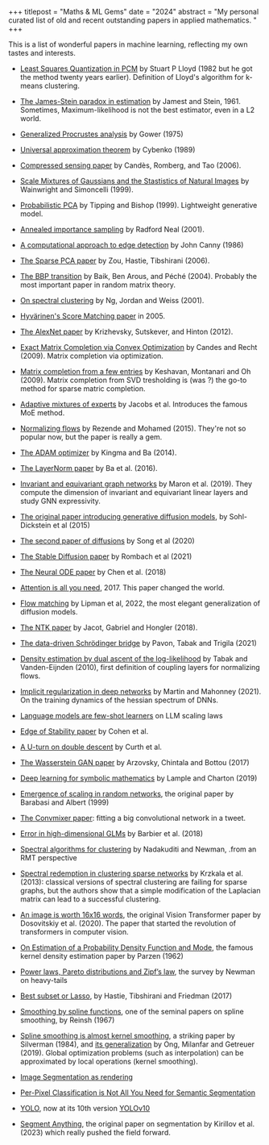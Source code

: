 +++
titlepost = "Maths & ML Gems"
date = "2024"
abstract = "My personal curated list of old and recent outstanding papers in applied mathematics. "
+++

This is a list of wonderful papers in machine learning, reflecting my own tastes and interests. 

- [Least Squares Quantization in PCM](http://mlsp.cs.cmu.edu/courses/fall2010/class14/lloyd.pdf) by Stuart P Lloyd (1982 but he got the method twenty years earlier). Definition of Lloyd's algorithm for k-means clustering. 
- [The James-Stein paradox in estimation](http://www.stat.yale.edu/~hz68/619/Stein-1961.pdf) by Jamest and Stein, 1961. Sometimes, Maximum-likelihood is not the best estimator, even in a L2 world. 
- [Generalized Procrustes analysis](https://link.springer.com/article/10.1007/BF02291478) by Gower (1975)
- [Universal approximation theorem](https://link.springer.com/article/10.1007/BF02551274) by Cybenko (1989)
- [Compressed sensing paper](https://arxiv.org/pdf/math/0409186.pdf) by Candès, Romberg, and Tao (2006).
- [Scale Mixtures of Gaussians and the Stastistics of Natural Images](https://proceedings.neurips.cc/paper_files/paper/1999/file/6a5dfac4be1502501489fc0f5a24b667-Paper.pdf) by Wainwright and Simoncelli (1999).
- [Probabilistic PCA](https://www.di.ens.fr/~fbach/courses/fall2010/Bishop_Tipping_1999_Probabilistic_PCA.pdf) by Tipping and Bishop (1999). Lightweight generative model. 
- [Annealed importance sampling](https://link.springer.com/content/pdf/10.1023/A:1008923215028.pdf) by Radford Neal (2001). 
- [A computational approach to edge detection](https://ieeexplore.ieee.org/document/4767851) by John Canny (1986)
- [The Sparse PCA paper](https://hastie.su.domains/Papers/spc_jcgs.pdf) by Zou, Hastie, Tibshirani (2006).
- [The BBP transition](https://arxiv.org/abs/math/0403022) by Baik, Ben Arous, and Péché (2004). Probably the most important paper in random matrix theory. 
- [On spectral clustering](https://proceedings.neurips.cc/paper/2001/file/801272ee79cfde7fa5960571fee36b9b-Paper.pdf) by Ng, Jordan and Weiss (2001).
- [Hyvärinen's Score Matching paper](https://www.jmlr.org/papers/volume6/hyvarinen05a/hyvarinen05a.pdf) in 2005. 
- [The AlexNet paper](https://proceedings.neurips.cc/paper/2012/file/c399862d3b9d6b76c8436e924a68c45b-Paper.pdf) by Krizhevsky, Sutskever, and Hinton (2012).
- [Exact Matrix Completion via Convex Optimization](https://dl.acm.org/doi/pdf/10.1145/2184319.2184343) by Candes and Recht (2009). Matrix completion via optimization.
- [Matrix completion from a few entries](https://arxiv.org/pdf/0901.3150.pdf) by Keshavan, Montanari and Oh (2009). Matrix completion from SVD tresholding is (was ?) the go-to method for sparse matric completion. 
- [Adaptive mixtures of experts](https://www.cs.toronto.edu/~hinton/absps/jjnh91.pdf) by Jacobs et al. Introduces the famous MoE method. 
- [Normalizing flows](https://proceedings.mlr.press/v37/rezende15.pdf) by Rezende and Mohamed (2015). They're not so popular now, but the paper is really a gem. 
- [The ADAM optimizer](https://arxiv.org/abs/1412.6980) by Kingma and Ba (2014).
- [The LayerNorm paper](https://arxiv.org/pdf/1607.06450) by Ba et al. (2016).
- [Invariant and equivariant graph networks](https://arxiv.org/pdf/1812.09902.pdf) by Maron et al. (2019). They compute the dimension of invariant and equivariant linear layers and study GNN expressivity. 
- [The original paper introducing generative diffusion models](https://arxiv.org/abs/1503.03585), by Sohl-Dickstein et al (2015)
- [The second paper of diffusions](https://arxiv.org/abs/2011.13456) by Song et al (2020)
- [The Stable Diffusion paper](https://openaccess.thecvf.com/content/CVPR2022/papers/Rombach_High-Resolution_Image_Synthesis_With_Latent_Diffusion_Models_CVPR_2022_paper.pdf) by Rombach et al (2021)
- [The Neural ODE paper](https://arxiv.org/abs/1806.07366) by Chen et al. (2018)
- [Attention is all you need](https://arxiv.org/abs/1706.03762), 2017. This paper changed the world.
- [Flow matching](https://arxiv.org/abs/2210.02747) by Lipman et al, 2022, the most elegant generalization of diffusion models. 
- [The NTK paper](https://arxiv.org/abs/1806.07572) by Jacot, Gabriel and Hongler (2018).
- [The data-driven Schrödinger bridge](https://onlinelibrary.wiley.com/doi/pdf/10.1002/cpa.21975) by Pavon, Tabak and Trigila (2021)
- [Density estimation by dual ascent of the log-likelihood](https://scholar.google.com/citations?view_op=view_citation&hl=en&user=0XfFckgAAAAJ&citation_for_view=0XfFckgAAAAJ:L8Ckcad2t8MC) by Tabak and Vanden-Eijnden (2010), first definition of coupling layers for normalizing flows. 
- [Implicit regularization in deep networks](https://www.jmlr.org/papers/volume22/20-410/20-410.pdf) by Martin and Mahonney (2021). On the training dynamics of the hessian spectrum of DNNs. 
- [Language models are few-shot learners](https://proceedings.neurips.cc/paper_files/paper/2020/file/1457c0d6bfcb4967418bfb8ac142f64a-Paper.pdf) on LLM scaling laws
- [Edge of Stability paper](https://arxiv.org/abs/2103.00065) by Cohen et al. 
- [A U-turn on double descent](https://arxiv.org/abs/2310.18988) by Curth et al. 
- [The Wasserstein GAN paper](https://proceedings.mlr.press/v70/arjovsky17a/arjovsky17a.pdf) by Arzovsky, Chintala and Bottou (2017)
- [Deep learning for symbolic mathematics](https://arxiv.org/pdf/1912.01412.pdf) by Lample and Charton (2019)
- [Emergence of scaling in random networks](https://arxiv.org/pdf/cond-mat/9910332), the original paper by Barabasi and Albert (1999)
- [The Convmixer paper](https://arxiv.org/abs/2201.09792): fitting a big convolutional network in a tweet.
- [Error in high-dimensional GLMs](https://www.pnas.org/doi/full/10.1073/pnas.1802705116?doi=10.1073/pnas.1802705116) by Barbier et al. (2018)
- [Spectral algorithms for clustering](https://journals.aps.org/prl/abstract/10.1103/PhysRevLett.108.188701) by Nadakuditi and Newman, .from an RMT perspective
  
- [Spectral redemption in clustering sparse networks](https://www.pnas.org/doi/pdf/10.1073/pnas.1312486110) by Krzkala et al. (2013): classical versions of spectral clustering are failing for sparse graphs, but the authors show that a simple modification of the Laplacian matrix can lead to a successful clustering.
- [An image is worth 16x16 words](https://arxiv.org/abs/2010.11929), the original Vision Transformer paper by Dosovitskiy et al. (2020). The paper that started the revolution of transformers in computer vision.
- [On Estimation of a Probability Density Function and Mode](https://projecteuclid.org/journals/annals-of-mathematical-statistics/volume-33/issue-3/On-Estimation-of-a-Probability-Density-Function-and-Mode/10.1214/aoms/1177704472.full), the famous kernel density estimation paper by Parzen (1962)
- [Power laws, Pareto distributions and Zipf’s law](https://arxiv.org/pdf/cond-mat/0412004.pdf), the survey by Newman on heavy-tails
- [Best subset or Lasso](https://www.stat.cmu.edu/~ryantibs/papers/bestsubset.pdf), by Hastie, Tibshirani and Friedman (2017)
- [Smoothing by spline functions](https://tlakoba.w3.uvm.edu/AppliedUGMath/auxpaper_Reinsch_1967.pdf), one of the seminal papers on spline smoothing, by Reinsh (1967)
- [Spline smoothing is almost kernel smoothing](https://sites.stat.washington.edu/courses/stat527/s14/readings/Silverman_Annals_1984.pdf), a striking paper by Silverman (1984), and [its generalization](https://ieeexplore.ieee.org/stamp/stamp.jsp?arnumber=8611353) by Ong, Milanfar and Getreuer (2019). Global optimization problems (such as interpolation) can be approximated by local operations (kernel smoothing).
- [Image Segmentation as rendering](https://arxiv.org/pdf/1912.08193)
- [Per-Pixel Classification is Not All You Need for Semantic Segmentation](https://arxiv.org/pdf/2107.06278)
- [YOLO](https://arxiv.org/abs/1506.02640), now at its 10th version [YOLOv10](https://arxiv.org/pdf/2405.14458)
- [Segment Anything](https://arxiv.org/pdf/2304.02643), the original paper on segmentation by Kirillov et al. (2023) which really pushed the field forward.
